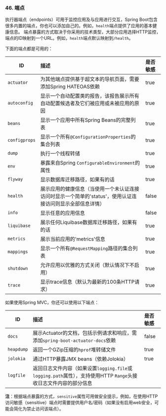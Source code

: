 ### 46. 端点
执行器端点（endpoints）可用于监控应用及与应用进行交互，Spring Boot包含很多内置的端点，你也可以添加自己的。例如，`health`端点提供了应用的基本健康信息。
端点暴露的方式取决于你采用的技术类型，大部分应用选择HTTP监控，端点的ID映射到一个URL。例如，`health`端点默认映射到`/health`。

下面的端点都是可用的：

| ID | 描述　|是否敏感|
| ---- | :----- | :----- |
|`actuator`|为其他端点提供基于超文本的导航页面，需要添加Spring HATEOAS依赖|true|
|`autoconfig`|显示一个自动配置类的报告，该报告展示所有自动配置候选者及它们被应用或未被应用的原因|true|
|`beans`|显示一个应用中所有Spring Beans的完整列表|true|
|`configprops`|显示一个所有`@ConfigurationProperties`的集合列表|true|
|`dump`|执行一个线程转储|true|
|`env`|暴露来自Spring `ConfigurableEnvironment`的属性|true|
|`flyway`|显示数据库迁移路径，如果有的话|true|
|`health`|展示应用的健康信息（当使用一个未认证连接访问时显示一个简单的'status'，使用认证连接访问则显示全部信息详情）|false|
|`info`|显示任意的应用信息|false|
|`liquibase`|展示任何Liquibase数据库迁移路径，如果有的话|true|
|`metrics`|展示当前应用的'metrics'信息|true|
|`mappings`|显示一个所有`@RequestMapping`路径的集合列表|true|
|`shutdown`|允许应用以优雅的方式关闭（默认情况下不启用）|true|
|`trace`|显示trace信息（默认为最新的100条HTTP请求）|true|

如果使用Spring MVC，你还可以使用以下端点：

| ID | 描述　|是否敏感|
| ---- | :----- | :----- |
|`docs`|展示Actuator的文档，包括示例请求和响应，需添加`spring-boot-actuator-docs`依赖|false|
|`heapdump`|返回一个GZip压缩的`hprof`堆转储文件|true|
|`jolokia`|通过HTTP暴露JMX beans（依赖Jolokia）|true|
|`logfile`|返回日志文件内容（如果设置`logging.file`或`logging.path`属性），支持使用HTTP `Range`头接收日志文件内容的部分信息||

**注**：根据端点暴露的方式，`sensitive`属性可用做安全提示，例如，在使用HTTP访问敏感（sensitive）端点时需要提供用户名/密码（如果没有启用web安全，可能会简化为禁止访问该端点）。
